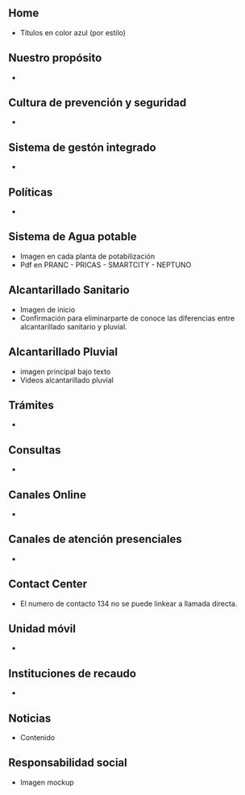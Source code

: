 ## Home
* Títulos en color azul (por estilo)

## Nuestro propósito
* 

## Cultura de prevención y seguridad
* 

## Sistema de gestón integrado
* 

## Políticas
* 

## Sistema de Agua potable
* Imagen en cada planta de potabilización
* Pdf en PRANC - PRICAS - SMARTCITY - NEPTUNO

## Alcantarillado Sanitario
* Imagen de inicio
* Confirmación para eliminarparte de conoce las diferencias entre alcantarillado sanitario y pluvial.

## Alcantarillado Pluvial
* imagen principal bajo texto
* Videos alcantarillado pluvial

## Trámites
* 

## Consultas
* 

## Canales Online
* 

## Canales de atención presenciales
* 

## Contact Center
* El numero de contacto 134 no se puede linkear a llamada directa.

## Unidad móvil
* 

## Instituciones de recaudo
* 

## Noticias
* Contenido

## Responsabilidad social
* Imagen mockup
